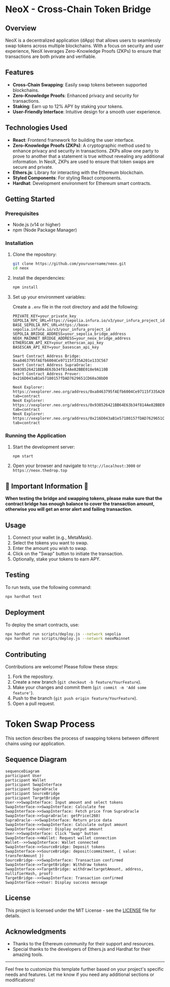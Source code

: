 # NeoX - Cross-Chain Token Bridge

## Overview

NeoX is a decentralized application (dApp) that allows users to seamlessly swap tokens across multiple blockchains. With a focus on security and user experience, NeoX leverages Zero-Knowledge Proofs (ZKPs) to ensure that transactions are both private and verifiable.

## Features

- **Cross-Chain Swapping**: Easily swap tokens between supported blockchains.
- **Zero-Knowledge Proofs**: Enhanced privacy and security for transactions.
- **Staking**: Earn up to 12% APY by staking your tokens.
- **User-Friendly Interface**: Intuitive design for a smooth user experience.

## Technologies Used

- **React**: Frontend framework for building the user interface.
- **Zero-Knowledge Proofs (ZKPs)**: A cryptographic method used to enhance privacy and security in transactions. ZKPs allow one party to prove to another that a statement is true without revealing any additional information. In NeoX, ZKPs are used to ensure that token swaps are secure and private.
- **Ethers.js**: Library for interacting with the Ethereum blockchain.
- **Styled Components**: For styling React components.
- **Hardhat**: Development environment for Ethereum smart contracts.

## Getting Started

### Prerequisites

- Node.js (v14 or higher)
- npm (Node Package Manager)

### Installation

1. Clone the repository:

   ```bash
   git clone https://github.com/yourusername/neox.git
   cd neox
   ```

2. Install the dependencies:

   ```bash
   npm install
   ```

3. Set up your environment variables:

   Create a `.env` file in the root directory and add the following:

   ```plaintext
   PRIVATE_KEY=your_private_key
   SEPOLIA_RPC_URL=https://sepolia.infura.io/v3/your_infura_project_id
   BASE_SEPOLIA_RPC_URL=https://base-sepolia.infura.io/v3/your_infura_project_id
   SEPOLIA_BRIDGE_ADDRESS=your_sepolia_bridge_address
   NEOX_MAINNET_BRIDGE_ADDRESS=your_neox_bridge_address
   ETHERSCAN_API_KEY=your_etherscan_api_key
   BASESCAN_API_KEY=your_basescan_api_key
   ```

      ```plaintext
   Smart Contract Address Bridge: 0xa8463795fAEfb6004Ce97115f335A201e133C567
   Smart Contract Address SupraOracle: 0x938526421BB64E63b34f814Ae82BBE018e9A110B
   Smart Contract Address Prover: 0x216D043aB1e57180157fDAD7629651CD60a38bD0

   NeoX Explorer: https://xexplorer.neo.org/address/0xa8463795fAEfb6004Ce97115f335A201e133C567?tab=contract
   NeoX Explorer: https://xexplorer.neo.org/address/0x938526421BB64E63b34f814Ae82BBE018e9A110B?tab=contract
   NeoX Explorer: https://xexplorer.neo.org/address/0x216D043aB1e57180157fDAD7629651CD60a38bD0?tab=contract
   ```

### Running the Application

1. Start the development server:

   ```bash
   npm start
   ```

2. Open your browser and navigate to `http://localhost:3000` or `https://neox.thedrop.top`

## 🚨 Important Information 🚨

**When testing the bridge and swapping tokens, please make sure that the contract bridge has enough balance to cover the transaction amount, otherwise you will get an error alert and failing transaction.**

## Usage

1. Connect your wallet (e.g., MetaMask).
2. Select the tokens you want to swap.
3. Enter the amount you wish to swap.
4. Click on the "Swap" button to initiate the transaction.
5. Optionally, stake your tokens to earn APY.

## Testing

To run tests, use the following command:

```bash
npx hardhat test
```

## Deployment

To deploy the smart contracts, use:

```bash
npx hardhat run scripts/deploy.js --network sepolia
npx hardhat run scripts/deploy.js --network neoxMainnet
```

## Contributing

Contributions are welcome! Please follow these steps:

1. Fork the repository.
2. Create a new branch (`git checkout -b feature/YourFeature`).
3. Make your changes and commit them (`git commit -m 'Add some feature'`).
4. Push to the branch (`git push origin feature/YourFeature`).
5. Open a pull request.

# Token Swap Process

This section describes the process of swapping tokens between different chains using our application.

## Sequence Diagram
```mermaid
sequenceDiagram
participant User
participant Wallet
participant SwapInterface
participant SupraOracle
participant SourceBridge
participant TargetBridge
User->>SwapInterface: Input amount and select tokens
SwapInterface->>SwapInterface: Calculate fee
SwapInterface->>SwapInterface: Fetch price from SupraOracle
SwapInterface->>SupraOracle: getPrice(260)
SupraOracle-->>SwapInterface: Return price data
SwapInterface->>SwapInterface: Calculate output amount
SwapInterface->>User: Display output amount
User->>SwapInterface: Click "Swap" button
SwapInterface->>Wallet: Request wallet connection
Wallet-->>SwapInterface: Wallet connected
SwapInterface->>SourceBridge: Deposit tokens
SwapInterface->>SourceBridge: deposit(commitment, { value: transferAmount })
SourceBridge-->>SwapInterface: Transaction confirmed
SwapInterface->>TargetBridge: Withdraw tokens
SwapInterface->>TargetBridge: withdraw(targetAmount, address, nullifierHash, proof)
TargetBridge-->>SwapInterface: Transaction confirmed
SwapInterface->>User: Display success message
```

## License

This project is licensed under the MIT License - see the [LICENSE](LICENSE) file for details.

## Acknowledgments

- Thanks to the Ethereum community for their support and resources.
- Special thanks to the developers of Ethers.js and Hardhat for their amazing tools.

---

Feel free to customize this template further based on your project's specific needs and features. Let me know if you need any additional sections or modifications!
